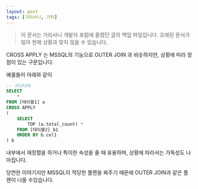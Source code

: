 ```yaml
---
layout: post
tags: [가리사니, 기타]
---
```


> 이 문서는 가리사니 개발자 포럼에 올렸던 글의 백업 파일입니다.
오래된 문서가 많아 현재 상황과 맞지 않을 수 있습니다.


CROSS APPLY 는 MSSQL의 기능으로 OUTER JOIN 과 비슷하지만, 상황에 따라 장점이 있는 구문입니다.

예를들어 아래와 같이
``` sql
-- 가나다라
SELECT
	*
FROM [테이블1] a
CROSS APPLY
(
	SELECT
		TOP (a.total_count) *
	FROM [테이블2] b1
	ORDER BY b.col1
) b
```
내부에서 재정렬을 하거나 특이한 속성을 줄 때 유용하며, 상황에 따라서는 가독성도 나아집니다.

당연한 이야기지만 MSSQL이 적당한 플랜을 짜주기 때문에 OUTER JOIN과 같은 플랜이 나올 수있습니다.